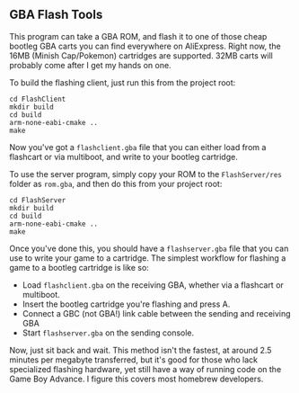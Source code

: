 ## GBA Flash Tools

This program can take a GBA ROM, and flash it to one of those cheap bootleg GBA carts you can find everywhere on AliExpress. Right now, the 16MB (Minish Cap/Pokemon) cartridges are supported. 32MB carts will probably come after I get my hands on one.

To build the flashing client, just run this from the project root:  

```
cd FlashClient
mkdir build
cd build
arm-none-eabi-cmake ..
make
```

Now you've got a `flashclient.gba` file that you can either load from a flashcart or via multiboot, and write to your bootleg cartridge.

To use the server program, simply copy your ROM to the `FlashServer/res` folder as `rom.gba`, and then do this from your project root:  

  ```
  cd FlashServer
  mkdir build
  cd build
  arm-none-eabi-cmake ..
  make
  ```

Once you've done this, you should have a `flashserver.gba` file that you can use to write your game to a cartridge. The simplest workflow for flashing a game to a bootleg cartridge is like so:  
  
  * Load `flashclient.gba` on the receiving GBA, whether via a flashcart or multiboot.
  * Insert the bootleg cartridge you're flashing and press A.
  * Connect a GBC (not GBA!) link cable between the sending and receiving GBA
  * Start `flashserver.gba` on the sending console.
  
Now, just sit back and wait. This method isn't the fastest, at around 2.5 minutes per megabyte transferred, but it's good for those who lack specialized flashing hardware, yet still have a way of running code on the Game Boy Advance. I figure this covers most homebrew developers.
